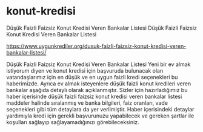 # konut-kredisi
Düşük Faizli Faizsiz Konut Kredisi Veren Bankalar Listesi
Düşük Faizli Faizsiz Konut Kredisi Veren Bankalar Listesi

https://www.uygunkrediler.org/dusuk-faizli-faizsiz-konut-kredisi-veren-bankalar-listesi/

Düşük Faizli Faizsiz Konut Kredisi Veren Bankalar Listesi
Yeni bir ev almak istiyorum diyen ve konut kredisi için başvuruda bulunacak olan vatandaşlarımız için en düşük ve en uygun faizli kredi seçenekleri bu haberimizde.
Ayrıca ev almak isteyenlere düşük faizli konut kredileri veren bankalar aşağıda detaylı olarak açıklanmıştır. Sizler için hazırladığımız bu haber içerisinde düşük faizli faizsiz konut kredisi veren bankalar listesi maddeler halinde sıralanmış ve banka bilgileri, faiz oranları, vade seçenekleri gibi tüm detaylara da yer verilmiştir.
Haber içerisindeki detaylar yardımıyla kredi için gerekli başvurunuzu yapabilecek ve gereken şartlar ile koşulları sağlayıp sağlayamadığınızı görebileceksiniz.

